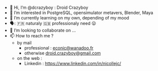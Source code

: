 - 👋 Hi, I’m @dcrazyboy : Droid Crazyboy
- 👀 I’m interested in PostgreSQL, opensimulator metavers, Blender, Maya 
- 🌱 I’m currently learning on my own, depending of my mood
- 🗣️: 🇫🇷 naturaly
      🇬🇧 professionaly need 😛
- 💞️ I’m looking to collaborate on ...
- 📫 How to reach me ?
   - by mail 
       - professional : econic@wanadoo.fr 
       - otherwise droid.crazyboy@gmail.com 
   - on the web :
       - Linkedin : https://www.linkedin.com/in/nicollejc/


<!---
dcrazyboy/dcrazyboy is a ✨ special ✨ repository because its `README.md` (this file) appears on your GitHub profile.
You can click the Preview link to take a look at your changes.
--->
